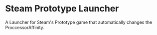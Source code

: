 # Steam Prototype Launcher
A Launcher for Steam's Prototype game that automatically changes the ProccessorAffinity.
